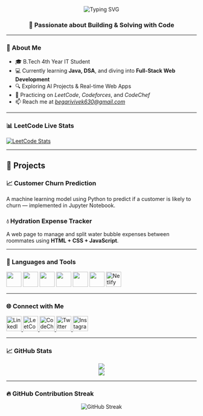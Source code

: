 <!-- Typing animation -->
<p align="center">
  <img src="https://readme-typing-svg.demolab.com?font=Fira+Code&weight=500&size=25&pause=300&center=true&vCenter=true&width=600&lines=Hi+%F0%9F%91%8B%2C+I'm+Vivek;Java+%7C+Web+Dev+%7C+DSA+Enthusiast;Welcome+to+my+GitHub+Journey!" alt="Typing SVG" />
</p>

<h3 align="center">🚀 Passionate about Building & Solving with Code</h3>

---

### 🌟 About Me

- 🎓 B.Tech 4th Year IT Student  
- 💻 Currently learning **Java, DSA**, and diving into **Full-Stack Web Development**  
- 🔍 Exploring AI Projects & Real-time Web Apps  
- 🧠 Practicing on *LeetCode*, *Codeforces*, and *CodeChef*  
- 📫 Reach me at *begarivivek630@gmail.com*

---

### 📊 LeetCode Live Stats

[![LeetCode Stats](https://leetcard.jacoblin.cool/begarivivek?theme=dark&font=Karma&ext=activity)](https://leetcode.com/begarivivek/)

---

## 🚀 Projects

### 📈 Customer Churn Prediction  
A machine learning model using Python to predict if a customer is likely to churn — implemented in Jupyter Notebook.

### 💧 Hydration Expense Tracker  
A web page to manage and split water bubble expenses between roommates using **HTML + CSS + JavaScript**.

---

### 🧰 Languages and Tools

<p align="left">
  <img src="https://cdn.jsdelivr.net/gh/devicons/devicon/icons/java/java-original.svg" width="40" height="40"/>
  <img src="https://cdn.jsdelivr.net/gh/devicons/devicon/icons/python/python-original.svg" width="40" height="40"/>
  <img src="https://cdn.jsdelivr.net/gh/devicons/devicon/icons/html5/html5-original.svg" width="40" height="40"/>
  <img src="https://cdn.jsdelivr.net/gh/devicons/devicon/icons/css3/css3-original.svg" width="40" height="40"/>
  <img src="https://cdn.jsdelivr.net/gh/devicons/devicon/icons/javascript/javascript-original.svg" width="40" height="40"/>
  <img src="https://cdn.jsdelivr.net/gh/devicons/devicon/icons/mysql/mysql-original.svg" width="40" height="40"/>
 <img src="https://cdn.jsdelivr.net/gh/devicons/devicon/icons/netlify/netlify-original.svg" width="40" height="40" alt="Netlify"/>

</p>


---

### 🌐 Connect with Me

<p align="left">
  <a href="https://www.linkedin.com/in/begarivivek/" target="_blank">
    <img src="https://cdn.jsdelivr.net/gh/devicons/devicon/icons/linkedin/linkedin-original.svg" alt="LinkedIn" width="40" height="40" />
  </a>
  <a href="https://leetcode.com/begarivivek" target="_blank">
    <img src="https://upload.wikimedia.org/wikipedia/commons/1/19/LeetCode_logo_black.png" alt="LeetCode" width="40" height="40" />
  </a>
  <a href="https://www.codechef.com/users/vivek_bittu" target="_blank">
    <img src="https://cdn.codechef.com/sites/all/themes/abessive/cc-logo.png" alt="CodeChef" width="40" height="40" />
  </a>
  <a href="https://x.com/vivek___bittu" target="_blank">
    <img src="https://cdn-icons-png.flaticon.com/512/733/733579.png" alt="Twitter" width="40" height="40" />
  </a>
  <a href="https://www.instagram.com/vivek___bittu/" target="_blank">
    <img src="https://cdn-icons-png.flaticon.com/512/1384/1384063.png" alt="Instagram" width="40" height="40" />
  </a>
</p>

---

### 📈 GitHub Stats

<p align="center">
  <img src="https://github-readme-stats.vercel.app/api?username=begarivivek&show_icons=true&theme=tokyonight" />
  <br />
  <img src="https://github-readme-stats.vercel.app/api/top-langs/?username=begarivivek&layout=compact&theme=tokyonight" />
</p>

---

### 🔥 GitHub Contribution Streak

<p align="center">
  <img src="https://streak-stats.demolab.com?user=begarivivek&theme=tokyonight&date_format=M%20j%5B%2C%20Y%5D" alt="GitHub Streak" />
</p>
